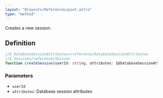 ```yaml
---
layout: "@layouts/ReferenceLayout.astro"
type: "method"
---
```


Creates a new session.

## Definition

```ts
//$ DatabaseSessionAttributes=/reference/DatabaseSessionAttributes
//$ Session=/reference/Session
function createSession(userId: string, attributes: $$DatabaseSessionAttributes): Promise<$$Session>;
```

### Parameters

- `userId`
- `attributes`: Database session attributes
